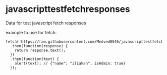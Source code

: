 # javascripttestfetchresponses
Data for test javascript fetch responses

example to use for fetch:
```
fetch('https://raw.githubusercontent.com/Medved0546/javascripttestfetchresponses/main/users/john.obj')
  .then(function(response) {
    return response.text();
  })
  .then(function(text) {
    alert(text); // {"name": "iliakan", isAdmin: true}
  });
```
